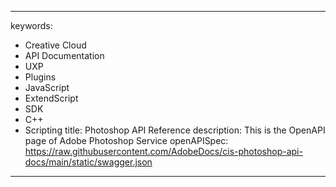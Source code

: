 ---
keywords:
  - Creative Cloud
  - API Documentation
  - UXP
  - Plugins
  - JavaScript
  - ExtendScript
  - SDK
  - C++
  - Scripting
title: Photoshop API Reference
description: This is the OpenAPI page of Adobe Photoshop Service
openAPISpec: https://raw.githubusercontent.com/AdobeDocs/cis-photoshop-api-docs/main/static/swagger.json
-----
